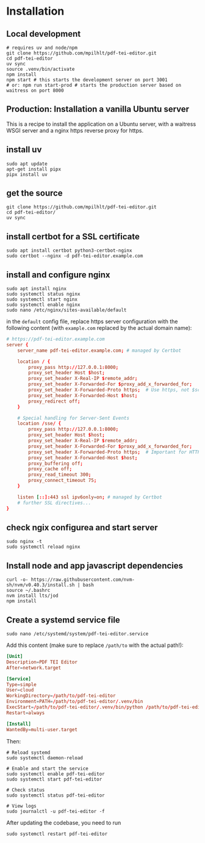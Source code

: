 # Installation

## Local development

```shell
# requires uv and node/npm
git clone https://github.com/mpilhlt/pdf-tei-editor.git
cd pdf-tei-editor
uv sync
source .venv/bin/activate
npm install
npm start # this starts the development server on port 3001
# or: npm run start-prod # starts the production server based on waitress on port 8000
```

## Production: Installation a vanilla Ubuntu server

This is a recipe to install the application on a Ubuntu server, with a waitress WSGI server and a nginx https reverse proxy for https.

## install uv

```shell
sudo apt update
apt-get install pipx
pipx install uv
```

## get the source

```shell
git clone https://github.com/mpilhlt/pdf-tei-editor.git
cd pdf-tei-editor/
uv sync
```

## install certbot for a SSL certificate

```shell
sudo apt install certbot python3-certbot-nginx
sudo certbot --nginx -d pdf-tei-editor.example.com
```

## install and configure nginx

```shell
sudo apt install nginx
sudo systemctl status nginx
sudo systemctl start nginx
sudo systemctl enable nginx
sudo nano /etc/nginx/sites-available/default
```

in the `default` config file, replace https server configuration with the following content (with `example.com` replaced by the actual domain name):

```conf
# https://pdf-tei-editor.example.com
server {
    server_name pdf-tei-editor.example.com; # managed by Certbot

    location / {
        proxy_pass http://127.0.0.1:8000;
        proxy_set_header Host $host;
        proxy_set_header X-Real-IP $remote_addr;
        proxy_set_header X-Forwarded-For $proxy_add_x_forwarded_for;
        proxy_set_header X-Forwarded-Proto https;  # Use https, not $scheme
        proxy_set_header X-Forwarded-Host $host;
        proxy_redirect off;
    }

    # Special handling for Server-Sent Events
    location /sse/ {
        proxy_pass http://127.0.0.1:8000;
        proxy_set_header Host $host;
        proxy_set_header X-Real-IP $remote_addr;
        proxy_set_header X-Forwarded-For $proxy_add_x_forwarded_for;
        proxy_set_header X-Forwarded-Proto https;  # Important for HTTPS
        proxy_set_header X-Forwarded-Host $host;
        proxy_buffering off;
        proxy_cache off;
        proxy_read_timeout 300;
        proxy_connect_timeout 75;
    }

    listen [::]:443 ssl ipv6only=on; # managed by Certbot
    # further SSL directives...
}
```

## check ngix configurea and start server

```shell
sudo nginx -t
sudo systemctl reload nginx
```

## Install node and app javascript dependencies

```shell
curl -o- https://raw.githubusercontent.com/nvm-sh/nvm/v0.40.3/install.sh | bash
source ~/.bashrc
nvm install lts/jod
npm install
```

## Create a systemd service file

```shell
sudo nano /etc/systemd/system/pdf-tei-editor.service
```
  
Add this content (make sure to replace `/path/to` with the actual path!):

```conf
[Unit]
Description=PDF TEI Editor
After=network.target

[Service]
Type=simple
User=cloud
WorkingDirectory=/path/to/pdf-tei-editor
Environment=PATH=/path/to/pdf-tei-editor/.venv/bin
ExecStart=/path/to/pdf-tei-editor/.venv/bin/python /path/to/pdf-tei-editor/bin/start-prod
Restart=always

[Install]
WantedBy=multi-user.target
```

Then:

```shell
# Reload systemd
sudo systemctl daemon-reload

# Enable and start the service
sudo systemctl enable pdf-tei-editor
sudo systemctl start pdf-tei-editor

# Check status
sudo systemctl status pdf-tei-editor

# View logs
sudo journalctl -u pdf-tei-editor -f
```

After updating the codebase, you need to run

```shell
sudo systemctl restart pdf-tei-editor
```
